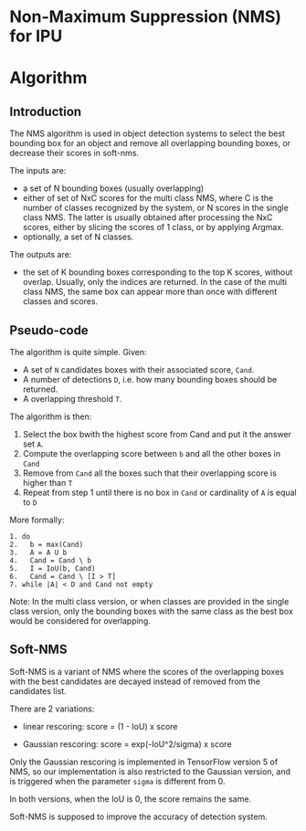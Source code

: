# Non-Maximum Suppression (NMS) for IPU

# Algorithm

## Introduction

The NMS algorithm is used in object detection systems to select the best
bounding box for an object and remove all overlapping bounding boxes, or
decrease their scores in soft-nms.

The inputs are:

* a set of N bounding boxes (usually overlapping)
* either of set of NxC scores for the multi class NMS, where C is
  the number of classes recognized by the system, or N scores in the single
  class NMS. The latter is usually obtained after processing the NxC
  scores, either by slicing the scores of 1 class, or by applying Argmax.
* optionally, a set of N classes.

The outputs are:

* the set of K bounding boxes corresponding to the top K scores, without
  overlap. Usually, only the indices are returned. In the case of the multi
  class NMS, the same box can appear more than once with different classes and
  scores.

## Pseudo-code

The algorithm is quite simple. Given:

* A set of `N` candidates boxes with their associated score, `Cand`.
* A number of detections `D`, i.e. how many bounding boxes should be
  returned.
* A overlapping threshold `T`.

The algorithm is then:

1. Select the box bwith the highest score from Cand and put it the answer set
   `A`.
2. Compute the overlapping score between `b` and all the other boxes in `Cand`
3. Remove from `Cand` all the boxes such that their overlapping score is higher
   than `T`
4. Repeat from step 1 until there is no box in `Cand` or cardinality of `A` is
   equal to `D`

More formally:

```
1. do
2.   b = max(Cand)
3.   A = A U b
4.   Cand = Cand \ b
5.   I = IoU(b, Cand)
6.   Cand = Cand \ [I > T]
7. while |A| < D and Cand not empty
```

Note:
In the multi class version, or when classes are provided in the single class
version, only the bounding boxes with the same class as the best box would be
considered for overlapping.

## Soft-NMS

Soft-NMS is a variant of NMS where the scores of the overlapping boxes with
the best candidates are decayed instead of removed from the candidates list.

There are 2 variations:

* linear rescoring: score = (1 - IoU) x score

* Gaussian rescoring: score = exp(-IoU^2/sigma) x score

Only the Gaussian rescoring is implemented in TensorFlow version 5 of NMS, so
our implementation is also restricted to the Gaussian version, and is
triggered when the parameter `sigma` is different from 0.

In both versions, when the IoU is 0, the score remains the same.

Soft-NMS is supposed to improve the accuracy of detection system.
